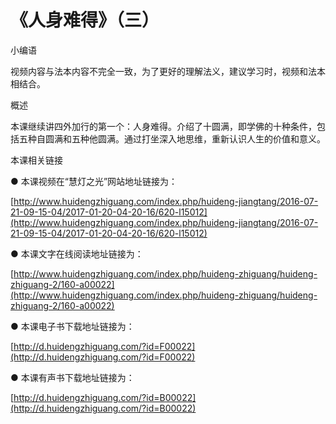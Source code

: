 # 《人身难得》（三）

小编语

视频内容与法本内容不完全一致，为了更好的理解法义，建议学习时，视频和法本相结合。

概述

本课继续讲四外加行的第一个：人身难得。介绍了十圆满，即学佛的十种条件，包括五种自圆满和五种他圆满。通过打坐深入地思维，重新认识人生的价值和意义。

本课相关链接

● 本课视频在“慧灯之光”网站地址链接为：

[http://www.huidengzhiguang.com/index.php/huideng-jiangtang/2016-07-21-09-15-04/2017-01-20-04-20-16/620-l15012](http://www.huidengzhiguang.com/index.php/huideng-jiangtang/2016-07-21-09-15-04/2017-01-20-04-20-16/620-l15012)

● 本课文字在线阅读地址链接为：

[http://www.huidengzhiguang.com/index.php/huideng-zhiguang/huideng-zhiguang-2/160-a00022](http://www.huidengzhiguang.com/index.php/huideng-zhiguang/huideng-zhiguang-2/160-a00022)

● 本课电子书下载地址链接为：

[http://d.huidengzhiguang.com/?id=F00022](http://d.huidengzhiguang.com/?id=F00022)

● 本课有声书下载地址链接为：

[http://d.huidengzhiguang.com/?id=B00022](http://d.huidengzhiguang.com/?id=B00022)

